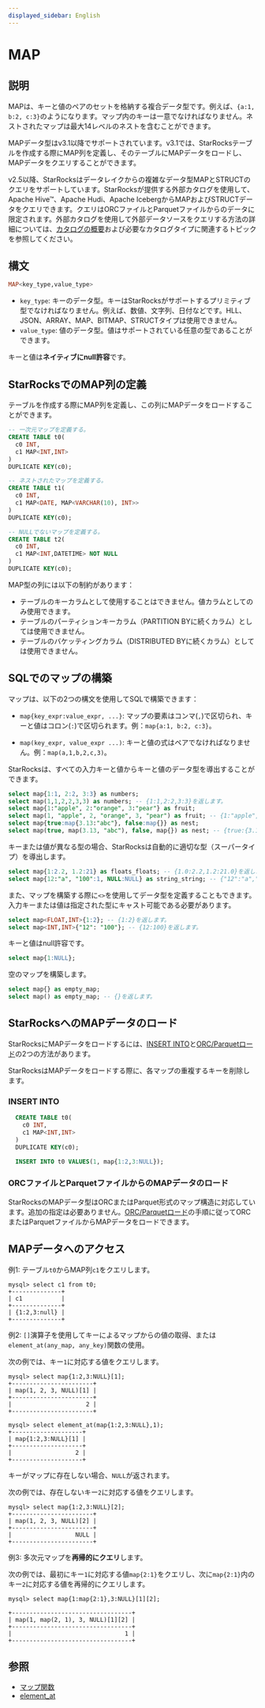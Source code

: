 ```yaml
---
displayed_sidebar: English
---
```


# MAP

## 説明

MAPは、キーと値のペアのセットを格納する複合データ型です。例えば、`{a:1, b:2, c:3}`のようになります。マップ内のキーは一意でなければなりません。ネストされたマップは最大14レベルのネストを含むことができます。

MAPデータ型はv3.1以降でサポートされています。v3.1では、StarRocksテーブルを作成する際にMAP列を定義し、そのテーブルにMAPデータをロードし、MAPデータをクエリすることができます。

v2.5以降、StarRocksはデータレイクからの複雑なデータ型MAPとSTRUCTのクエリをサポートしています。StarRocksが提供する外部カタログを使用して、Apache Hive™、Apache Hudi、Apache IcebergからMAPおよびSTRUCTデータをクエリできます。クエリはORCファイルとParquetファイルからのデータに限定されます。外部カタログを使用して外部データソースをクエリする方法の詳細については、[カタログの概要](../../../data_source/catalog/catalog_overview.md)および必要なカタログタイプに関連するトピックを参照してください。

## 構文

```Haskell
MAP<key_type,value_type>
```

- `key_type`: キーのデータ型。キーはStarRocksがサポートするプリミティブ型でなければなりません。例えば、数値、文字列、日付などです。HLL、JSON、ARRAY、MAP、BITMAP、STRUCTタイプは使用できません。
- `value_type`: 値のデータ型。値はサポートされている任意の型であることができます。

キーと値は**ネイティブにnull許容**です。

## StarRocksでのMAP列の定義

テーブルを作成する際にMAP列を定義し、この列にMAPデータをロードすることができます。

```SQL
-- 一次元マップを定義する。
CREATE TABLE t0(
  c0 INT,
  c1 MAP<INT,INT>
)
DUPLICATE KEY(c0);

-- ネストされたマップを定義する。
CREATE TABLE t1(
  c0 INT,
  c1 MAP<DATE, MAP<VARCHAR(10), INT>>
)
DUPLICATE KEY(c0);

-- NULLでないマップを定義する。
CREATE TABLE t2(
  c0 INT,
  c1 MAP<INT,DATETIME> NOT NULL
)
DUPLICATE KEY(c0);
```

MAP型の列には以下の制約があります：

- テーブルのキーカラムとして使用することはできません。値カラムとしてのみ使用できます。
- テーブルのパーティションキーカラム（PARTITION BYに続くカラム）としては使用できません。
- テーブルのバケッティングカラム（DISTRIBUTED BYに続くカラム）としては使用できません。

## SQLでのマップの構築

マップは、以下の2つの構文を使用してSQLで構築できます：

- `map{key_expr:value_expr, ...}`: マップの要素はコンマ(`,`)で区切られ、キーと値はコロン(`:`)で区切られます。例：`map{a:1, b:2, c:3}`。

- `map(key_expr, value_expr ...)`: キーと値の式はペアでなければなりません。例：`map(a,1,b,2,c,3)`。

StarRocksは、すべての入力キーと値からキーと値のデータ型を導出することができます。

```SQL
select map{1:1, 2:2, 3:3} as numbers;
select map(1,1,2,2,3,3) as numbers; -- {1:1,2:2,3:3}を返します。
select map{1:"apple", 2:"orange", 3:"pear"} as fruit;
select map(1, "apple", 2, "orange", 3, "pear") as fruit; -- {1:"apple",2:"orange",3:"pear"}を返します。
select map{true:map{3.13:"abc"}, false:map{}} as nest;
select map(true, map(3.13, "abc"), false, map{}) as nest; -- {true:{3.13:"abc"},false:{}}を返します。
```

キーまたは値が異なる型の場合、StarRocksは自動的に適切な型（スーパータイプ）を導出します。

```SQL
select map{1:2.2, 1.2:21} as floats_floats; -- {1.0:2.2,1.2:21.0}を返します。
select map{12:"a", "100":1, NULL:NULL} as string_string; -- {"12":"a","100":"1",null:null}を返します。
```

また、マップを構築する際に`<>`を使用してデータ型を定義することもできます。入力キーまたは値は指定された型にキャスト可能である必要があります。

```SQL
select map<FLOAT,INT>{1:2}; -- {1:2}を返します。
select map<INT,INT>{"12": "100"}; -- {12:100}を返します。
```

キーと値はnull許容です。

```SQL
select map{1:NULL};
```

空のマップを構築します。

```SQL
select map{} as empty_map;
select map() as empty_map; -- {}を返します。
```

## StarRocksへのMAPデータのロード

StarRocksにMAPデータをロードするには、[INSERT INTO](../../../loading/InsertInto.md)と[ORC/Parquetロード](../data-manipulation/BROKER_LOAD.md)の2つの方法があります。

StarRocksはMAPデータをロードする際に、各マップの重複するキーを削除します。

### INSERT INTO

```SQL
  CREATE TABLE t0(
    c0 INT,
    c1 MAP<INT,INT>
  )
  DUPLICATE KEY(c0);

  INSERT INTO t0 VALUES(1, map{1:2,3:NULL});
```

### ORCファイルとParquetファイルからのMAPデータのロード

StarRocksのMAPデータ型はORCまたはParquet形式のマップ構造に対応しています。追加の指定は必要ありません。[ORC/Parquetロード](../data-manipulation/BROKER_LOAD.md)の手順に従ってORCまたはParquetファイルからMAPデータをロードできます。

## MAPデータへのアクセス

例1: テーブル`t0`からMAP列`c1`をクエリします。

```Plain Text
mysql> select c1 from t0;
+--------------+
| c1           |
+--------------+
| {1:2,3:null} |
+--------------+
```

例2: `[]`演算子を使用してキーによるマップからの値の取得、または`element_at(any_map, any_key)`関数の使用。

次の例では、キー`1`に対応する値をクエリします。

```Plain Text
mysql> select map{1:2,3:NULL}[1];
+-----------------------+
| map(1, 2, 3, NULL)[1] |
+-----------------------+
|                     2 |
+-----------------------+

mysql> select element_at(map{1:2,3:NULL},1);
+--------------------+
| map{1:2,3:NULL}[1] |
+--------------------+
|                  2 |
+--------------------+
```

キーがマップに存在しない場合、`NULL`が返されます。

次の例では、存在しないキー`2`に対応する値をクエリします。

```Plain Text
mysql> select map{1:2,3:NULL}[2];
+-----------------------+
| map(1, 2, 3, NULL)[2] |
+-----------------------+
|                  NULL |
+-----------------------+
```

例3: 多次元マップを**再帰的にクエリ**します。

次の例では、最初にキー`1`に対応する値`map{2:1}`をクエリし、次に`map{2:1}`内のキー`2`に対応する値を再帰的にクエリします。

```Plain Text
mysql> select map{1:map{2:1},3:NULL}[1][2];

+----------------------------------+
| map(1, map(2, 1), 3, NULL)[1][2] |
+----------------------------------+
|                                1 |
+----------------------------------+
```

## 参照

- [マップ関数](../../sql-functions/map-functions/map_values.md)
- [element_at](../../sql-functions/array-functions/element_at.md)
